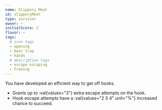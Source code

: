 ```yaml
---
name: Slippery Meat
id: slipperyMeat
type: survivor
owner: ~
initialScore: 2
flavor: ~
tags:
  # icon tags
  - opening
  - bear trap
  - hands
  # description tags
  - escape escaping
  - freeing
---
```


You have developed an efficient way to get off hooks.

- Grants up to :val{values="3"} extra escape attempts on the hook.
- Hook escape attempts have a :val{values="2 3 4" unit="%"} increased chance to succeed.
